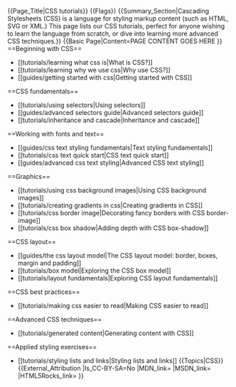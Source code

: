 {{Page_Title|CSS tutorials}}
{{Flags}}
{{Summary_Section|Cascading Stylesheets (CSS) is a language for styling markup content (such as HTML, SVG or XML.) This page lists our CSS tutorials, perfect for anyone wishing to learn the language from scratch, or dive into learning more advanced CSS techniques.}}
{{Basic Page|Content=PAGE CONTENT GOES HERE
}}
==Beginning with CSS==

* [[tutorials/learning what css is|What is CSS?]]
* [[tutorials/learning why we use css|Why use CSS?]]
* [[guides/getting started with css|Getting started with CSS]]

==CSS fundamentals==

* [[tutorials/using selectors|Using selectors]]
* [[guides/advanced selectors guide|Advanced selectors guide]]
* [[tutorials/inheritance and cascade|Inheritance and cascade]]

==Working with fonts and text==

* [[guides/css text styling fundamentals|Text styling fundamentals]]
* [[tutorials/css text quick start|CSS text quick start]]
* [[guides/advanced css text styling|Advanced CSS text styling]]

==Graphics==

* [[tutorials/using css background images|Using CSS background images]]
* [[tutorials/creating gradients in css|Creating gradients in CSS]]
* [[tutorials/css border image|Decorating fancy borders with CSS border-image]]
* [[tutorials/css box shadow|Adding depth with CSS box-shadow]]

==CSS layout==

* [[guides/the css layout model|The CSS layout model: border, boxes, margin and padding]]
* [[tutorials/box model|Exploring the CSS box model]]
* [[tutorials/layout fundamentals|Exploring CSS layout fundamentals]]

==CSS best practices==

* [[tutorials/making css easier to read|Making CSS easier to read]]

==Advanced CSS techniques==

* [[tutorials/generated content|Generating content with CSS]]

==Applied styling exercises==

* [[tutorials/styling lists and links|Styling lists and links]]
{{Topics|CSS}}
{{External_Attribution
|Is_CC-BY-SA=No
|MDN_link=
|MSDN_link=
|HTML5Rocks_link=
}}